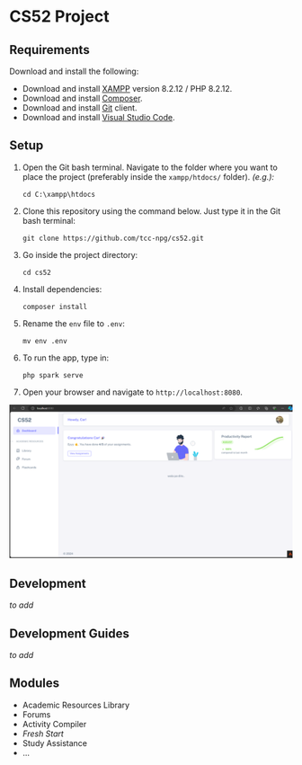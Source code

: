 # CS52 Project

## Requirements

Download and install the following:

- Download and install [XAMPP](https://www.apachefriends.org/download.html) version 8.2.12 / PHP 8.2.12.
- Download and install [Composer](https://getcomposer.org/download/).
- Download and install [Git](https://git-scm.com/downloads) client.
- Download and install [Visual Studio Code](https://code.visualstudio.com/Download).

## Setup

1. Open the Git bash terminal. Navigate to the folder where you want to place the project (preferably inside
   the `xampp/htdocs/` folder).
   _(e.g.):_
   ```shell
   cd C:\xampp\htdocs
   ```
2. Clone this repository using the command below. Just type it in the Git bash terminal:
    ```shell
    git clone https://github.com/tcc-npg/cs52.git
    ```
3. Go inside the project directory:
    ```shell
    cd cs52
    ```
4. Install dependencies:
   ```shell
   composer install
   ```
5. Rename the `env` file to `.env`:
   ```shell
   mv env .env
   ```
6. To run the app, type in:
    ```shell
   php spark serve
    ```
7. Open your browser and navigate to `http://localhost:8080`.

![img.png](img.png)

## Development

_to add_

## Development Guides

_to add_

## Modules

- Academic Resources Library
- Forums
- Activity Compiler
- _Fresh Start_
- Study Assistance
- ...